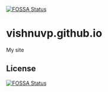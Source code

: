 [![FOSSA Status](https://app.fossa.io/api/projects/git%2Bgithub.com%2Fvishnuvp%2Fvishnuvp.github.io.svg?type=shield)](https://app.fossa.io/projects/git%2Bgithub.com%2Fvishnuvp%2Fvishnuvp.github.io?ref=badge_shield)

vishnuvp.github.io
==================
My site


## License
[![FOSSA Status](https://app.fossa.io/api/projects/git%2Bgithub.com%2Fvishnuvp%2Fvishnuvp.github.io.svg?type=large)](https://app.fossa.io/projects/git%2Bgithub.com%2Fvishnuvp%2Fvishnuvp.github.io?ref=badge_large)
